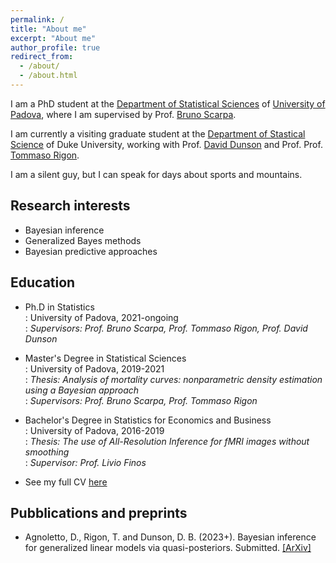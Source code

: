 ```yaml
---
permalink: /
title: "About me"
excerpt: "About me"
author_profile: true
redirect_from: 
  - /about/
  - /about.html
---
```


I am a PhD student at the [Department of Statistical Sciences](https://www.stat.unipd.it/en/) of [University of Padova](https://www.unipd.it/en/), where I am supervised by Prof. [Bruno Scarpa](https://homes.stat.unipd.it/brunoscarpa.html). 

I am currently a visiting graduate student at the [Department of Stastical Science](https://stat.duke.edu/) of Duke University, working with Prof. [David Dunson](https://www.daviddunson.com/) and Prof. Prof. [Tommaso Rigon](https://tommasorigon.github.io).

I am a silent guy, but I can speak for days about sports and mountains.


Research interests
--
* Bayesian inference
* Generalized Bayes methods
* Bayesian predictive approaches


Education
--
* Ph.D in Statistics<br />
  :   University of Padova, 2021-ongoing<br />
  :   *Supervisors: Prof. Bruno Scarpa, Prof. Tommaso Rigon, Prof. David Dunson*
* Master's Degree in Statistical Sciences<br />
  :   University of Padova, 2019-2021<br />
  :   *Thesis: Analysis of mortality curves: nonparametric density estimation using a Bayesian approach*<br />
  :   *Supervisors: Prof. Bruno Scarpa, Prof. Tommaso Rigon*
* Bachelor's Degree in Statistics for Economics and Business<br />
  :   University of Padova, 2016-2019<br />
  :   *Thesis: The use of All-Resolution Inference for fMRI images without smoothing*<br />
  :   *Supervisor: Prof. Livio Finos*

* See my full CV [here](/files/CURRICULUM.pdf)


Pubblications and preprints
--
* Agnoletto, D., Rigon, T. and Dunson, D. B. (2023+). Bayesian inference for generalized linear models via quasi-posteriors. Submitted. [\[ArXiv\]](https://arxiv.org/abs/2311.00820)<br />


